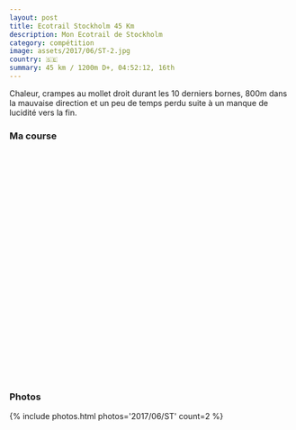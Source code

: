 ```yaml
---
layout: post
title: Ecotrail Stockholm 45 Km
description: Mon Ecotrail de Stockholm
category: compétition
image: assets/2017/06/ST-2.jpg
country: 🇸🇪
summary: 45 km / 1200m D+, 04:52:12, 16th
---
```


Chaleur, crampes au mollet droit durant les 10 derniers bornes, 800m dans la
mauvaise direction et un peu de temps perdu suite à un manque de lucidité
vers la fin.

### Ma course

<iframe
  height='405'
  width='100%'
  frameborder='0'
  allowtransparency='true'
  scrolling='no'
  data-src='https://www.strava.com/activities/1040917318/embed/1f0e11e7706e648b118178dab06e4e3721081e15'
  onload='lzld(this)'>
</iframe>

### Photos

{% include photos.html photos='2017/06/ST' count=2 %}
